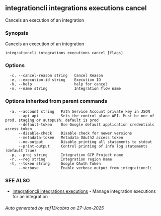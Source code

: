 ## integrationcli integrations executions cancel

Cancels an execution of an integration

### Synopsis

Cancels an execution of an integration

```
integrationcli integrations executions cancel [flags]
```

### Options

```
  -c, --cancel-reason string   Cancel Reason
  -e, --execution-id string    Execution ID
  -h, --help                   help for cancel
  -n, --name string            Integration flow name
```

### Options inherited from parent commands

```
  -a, --account string   Path Service Account private key in JSON
      --api api          Sets the control plane API. Must be one of prod, staging or autopush; default is prod
      --default-token    Use Google default application credentials access token
      --disable-check    Disable check for newer versions
      --metadata-token   Metadata OAuth2 access token
      --no-output        Disable printing all statements to stdout
      --print-output     Control printing of info log statements (default true)
  -p, --proj string      Integration GCP Project name
  -r, --reg string       Integration region name
  -t, --token string     Google OAuth Token
      --verbose          Enable verbose output from integrationcli
```

### SEE ALSO

* [integrationcli integrations executions](integrationcli_integrations_executions.md)	 - Manage integration executions for an integration

###### Auto generated by spf13/cobra on 27-Jan-2025
